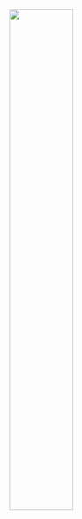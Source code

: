 <img src="https://github-readme-streak-stats.herokuapp.com/?user=utkubiz&theme=dark" width="48%" >



